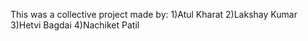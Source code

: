 This was a collective project made by:
1)Atul Kharat 
2)Lakshay Kumar
3)Hetvi Bagdai
4)Nachiket Patil
